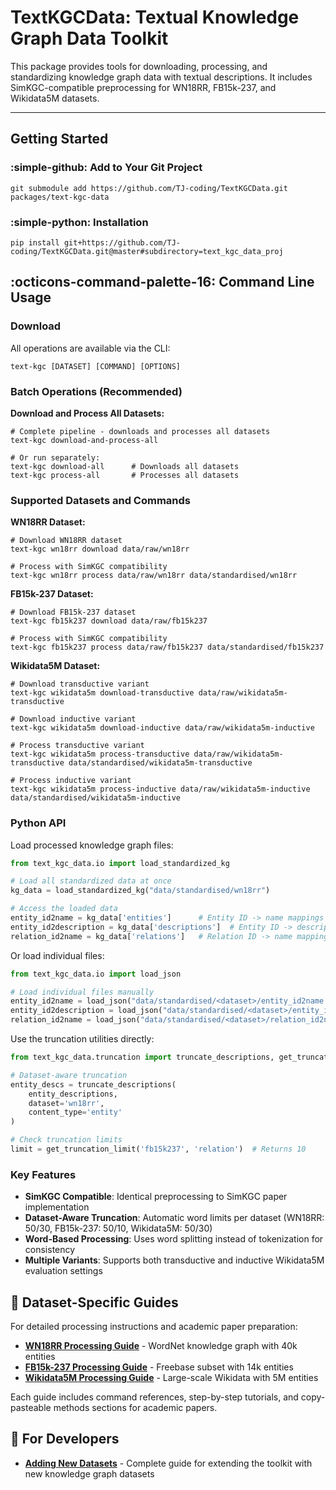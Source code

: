 # TextKGCData: Textual Knowledge Graph Data Toolkit

This package provides tools for downloading, processing, and standardizing knowledge graph data with textual descriptions. It includes SimKGC-compatible preprocessing for WN18RR, FB15k-237, and Wikidata5M datasets.

---

## Getting Started
### :simple-github: Add to Your Git Project

```shell {.copy}
git submodule add https://github.com/TJ-coding/TextKGCData.git packages/text-kgc-data
```

### :simple-python: Installation

```shell {.copy}
pip install git+https://github.com/TJ-coding/TextKGCData.git@master#subdirectory=text_kgc_data_proj
```

## :octicons-command-palette-16: Command Line Usage

### Download

All operations are available via the CLI:

```shell {.copy}
text-kgc [DATASET] [COMMAND] [OPTIONS]
```

### Batch Operations (Recommended)

**Download and Process All Datasets:**
```shell {.copy}
# Complete pipeline - downloads and processes all datasets
text-kgc download-and-process-all

# Or run separately:
text-kgc download-all      # Downloads all datasets
text-kgc process-all       # Processes all datasets
```

### Supported Datasets and Commands

**WN18RR Dataset:**
```shell {.copy}
# Download WN18RR dataset
text-kgc wn18rr download data/raw/wn18rr

# Process with SimKGC compatibility
text-kgc wn18rr process data/raw/wn18rr data/standardised/wn18rr
```

**FB15k-237 Dataset:**
```shell {.copy}
# Download FB15k-237 dataset
text-kgc fb15k237 download data/raw/fb15k237

# Process with SimKGC compatibility
text-kgc fb15k237 process data/raw/fb15k237 data/standardised/fb15k237
```

**Wikidata5M Dataset:**
```shell {.copy}
# Download transductive variant
text-kgc wikidata5m download-transductive data/raw/wikidata5m-transductive

# Download inductive variant  
text-kgc wikidata5m download-inductive data/raw/wikidata5m-inductive

# Process transductive variant
text-kgc wikidata5m process-transductive data/raw/wikidata5m-transductive data/standardised/wikidata5m-transductive

# Process inductive variant
text-kgc wikidata5m process-inductive data/raw/wikidata5m-inductive data/standardised/wikidata5m-inductive
```

### Python API

Load processed knowledge graph files:

```python
from text_kgc_data.io import load_standardized_kg

# Load all standardized data at once
kg_data = load_standardized_kg("data/standardised/wn18rr")

# Access the loaded data
entity_id2name = kg_data['entities']      # Entity ID -> name mappings
entity_id2description = kg_data['descriptions']  # Entity ID -> description mappings  
relation_id2name = kg_data['relations']   # Relation ID -> name mappings
```

Or load individual files:

```python
from text_kgc_data.io import load_json

# Load individual files manually
entity_id2name = load_json("data/standardised/<dataset>/entity_id2name.json")
entity_id2description = load_json("data/standardised/<dataset>/entity_id2description.json")
relation_id2name = load_json("data/standardised/<dataset>/relation_id2name.json")
```

Use the truncation utilities directly:

```python
from text_kgc_data.truncation import truncate_descriptions, get_truncation_limit

# Dataset-aware truncation
entity_descs = truncate_descriptions(
    entity_descriptions,
    dataset='wn18rr',
    content_type='entity'
)

# Check truncation limits
limit = get_truncation_limit('fb15k237', 'relation')  # Returns 10
```

### Key Features

- **SimKGC Compatible**: Identical preprocessing to SimKGC paper implementation
- **Dataset-Aware Truncation**: Automatic word limits per dataset (WN18RR: 50/30, FB15k-237: 50/10, Wikidata5M: 50/30)
- **Word-Based Processing**: Uses word splitting instead of tokenization for consistency
- **Multiple Variants**: Supports both transductive and inductive Wikidata5M evaluation settings

## 📖 Dataset-Specific Guides

For detailed processing instructions and academic paper preparation:

- **[WN18RR Processing Guide](wn18rr_example.md)** - WordNet knowledge graph with 40k entities
- **[FB15k-237 Processing Guide](fb15k237_example.md)** - Freebase subset with 14k entities  
- **[Wikidata5M Processing Guide](wikidata5m_example.md)** - Large-scale Wikidata with 5M entities

Each guide includes command references, step-by-step tutorials, and copy-pasteable methods sections for academic papers.

## 🔧 For Developers

- **[Adding New Datasets](adding_datasets.md)** - Complete guide for extending the toolkit with new knowledge graph datasets
